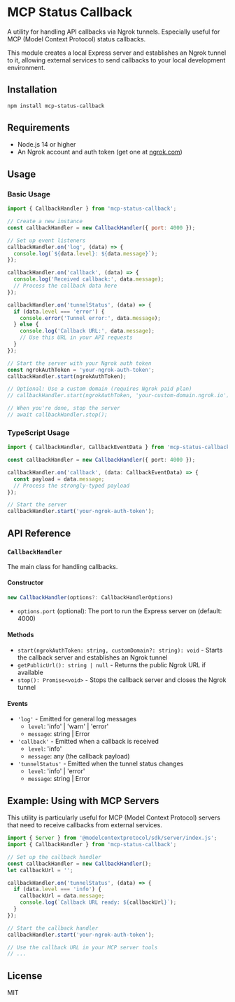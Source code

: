 # MCP Status Callback

A utility for handling API callbacks via Ngrok tunnels. Especially useful for MCP (Model Context Protocol) status callbacks.

This module creates a local Express server and establishes an Ngrok tunnel to it, allowing external services to send callbacks to your local development environment.

## Installation

```bash
npm install mcp-status-callback
```

## Requirements

- Node.js 14 or higher
- An Ngrok account and auth token (get one at [ngrok.com](https://ngrok.com))

## Usage

### Basic Usage

```javascript
import { CallbackHandler } from 'mcp-status-callback';

// Create a new instance
const callbackHandler = new CallbackHandler({ port: 4000 });

// Set up event listeners
callbackHandler.on('log', (data) => {
  console.log(`${data.level}: ${data.message}`);
});

callbackHandler.on('callback', (data) => {
  console.log('Received callback:', data.message);
  // Process the callback data here
});

callbackHandler.on('tunnelStatus', (data) => {
  if (data.level === 'error') {
    console.error('Tunnel error:', data.message);
  } else {
    console.log('Callback URL:', data.message);
    // Use this URL in your API requests
  }
});

// Start the server with your Ngrok auth token
const ngrokAuthToken = 'your-ngrok-auth-token';
callbackHandler.start(ngrokAuthToken);

// Optional: Use a custom domain (requires Ngrok paid plan)
// callbackHandler.start(ngrokAuthToken, 'your-custom-domain.ngrok.io');

// When you're done, stop the server
// await callbackHandler.stop();
```

### TypeScript Usage

```typescript
import { CallbackHandler, CallbackEventData } from 'mcp-status-callback';

const callbackHandler = new CallbackHandler({ port: 4000 });

callbackHandler.on('callback', (data: CallbackEventData) => {
  const payload = data.message;
  // Process the strongly-typed payload
});

// Start the server
callbackHandler.start('your-ngrok-auth-token');
```

## API Reference

### `CallbackHandler`

The main class for handling callbacks.

#### Constructor

```typescript
new CallbackHandler(options?: CallbackHandlerOptions)
```

- `options.port` (optional): The port to run the Express server on (default: 4000)

#### Methods

- `start(ngrokAuthToken: string, customDomain?: string): void` - Starts the callback server and establishes an Ngrok tunnel
- `getPublicUrl(): string | null` - Returns the public Ngrok URL if available
- `stop(): Promise<void>` - Stops the callback server and closes the Ngrok tunnel

#### Events

- `'log'` - Emitted for general log messages
  - `level`: 'info' | 'warn' | 'error'
  - `message`: string | Error
- `'callback'` - Emitted when a callback is received
  - `level`: 'info'
  - `message`: any (the callback payload)
- `'tunnelStatus'` - Emitted when the tunnel status changes
  - `level`: 'info' | 'error'
  - `message`: string | Error

## Example: Using with MCP Servers

This utility is particularly useful for MCP (Model Context Protocol) servers that need to receive callbacks from external services.

```javascript
import { Server } from '@modelcontextprotocol/sdk/server/index.js';
import { CallbackHandler } from 'mcp-status-callback';

// Set up the callback handler
const callbackHandler = new CallbackHandler();
let callbackUrl = '';

callbackHandler.on('tunnelStatus', (data) => {
  if (data.level === 'info') {
    callbackUrl = data.message;
    console.log(`Callback URL ready: ${callbackUrl}`);
  }
});

// Start the callback handler
callbackHandler.start('your-ngrok-auth-token');

// Use the callback URL in your MCP server tools
// ...
```

## License

MIT
